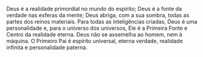 ﻿Deus é a realidade primordial no mundo do espírito; Deus é a fonte da verdade nas esferas da mente; Deus abriga, com a sua sombra, todas as partes dos reinos materiais. Para todas as inteligências criadas, Deus é uma personalidade e, para o universo dos universos, Ele é a Primeira Fonte e Centro da realidade eterna. Deus não se assemelha ao homem, nem à máquina. O Primeiro Pai é espírito universal, eterna verdade, realidade infinita e personalidade paterna.<BR>
